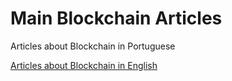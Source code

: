 # Main Blockchain Articles

Articles about Blockchain in Portuguese

[Articles about Blockchain in English](./pt/)
